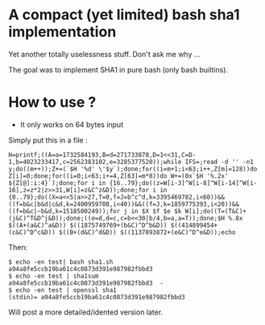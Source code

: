 # A compact (yet limited) bash sha1 implementation

Yet another totally uselessness stuff. Don't ask me why ... 

The goal was to implement SHA1 in pure bash (only bash builtins).


How to use ?
============

- It only works on 64 bytes input

Simply put this in a file :

    H=printf;((A=a=1732584193,B=d=271733878,D=1<<31,C=D-1,b=4023233417,c=2562383102,e=3285377520));while IFS=;read -d '' -n1 y;do((m++));Z+=(`$H '%d' \'$y`);done;for((i=m+1;i<63;i++,Z[m]=128))do Z[i]=0;done;for((i=0;i<63;i+=4,Z[63]=m*8))do W+=(0x`$H '%.2x' ${Z[@]:i:4}`);done;for i in {16..79};do((z=W[i-3]^W[i-8]^W[i-14]^W[i-16],z=z*2|z>>31,W[i]=z&C^z&D));done;for i in {0..79};do((X=a<<5|a>>27,T=0,f=J=b^c^d,k=3395469782,i<60))&&((f=b&c|b&d|c&d,k=2400959708,i<40))&&((f=J,k=1859775393,i<20))&&((f=b&c|~b&d,k=1518500249));for j in $X $f $e $k W[i];do((T=(T&C)+(j&C)^T&D^j&D));done;((e=d,d=c,c=b<<30|b/4,b=a,a=T));done;$H %.8x $((A+(a&C)^a&D)) $((1875749769+(b&C)^D^b&D)) $((414899454+(c&C)^D^c&D)) $((B+(d&C)^d&D)) $((1137893872+(e&C)^D^e&D));echo
    
Then:

    $ echo -en test| bash sha1.sh 
    a94a8fe5ccb19ba61c4c0873d391e987982fbbd3
    $ echo -en test | sha1sum 
    a94a8fe5ccb19ba61c4c0873d391e987982fbbd3  -
    $ echo -en test | openssl sha1
    (stdin)= a94a8fe5ccb19ba61c4c0873d391e987982fbbd3
    
Will post a more detailed/idented version later.
